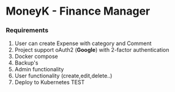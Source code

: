 # MoneyK - Finance Manager

### Requirements

1. User can create Expense with category and Comment
2. Project support oAuth2 (**Google**) with 2-factor authentication
3. Docker compose
4. Backup's
5. Admin functionality
6. User functionality (create,edit,delete..)
7. Deploy to Kubernetes
TEST

